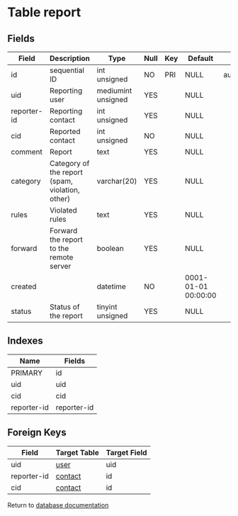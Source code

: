 Table report
===========



Fields
------

| Field       | Description                                     | Type               | Null | Key | Default             | Extra          |
| ----------- | ----------------------------------------------- | ------------------ | ---- | --- | ------------------- | -------------- |
| id          | sequential ID                                   | int unsigned       | NO   | PRI | NULL                | auto_increment |
| uid         | Reporting user                                  | mediumint unsigned | YES  |     | NULL                |                |
| reporter-id | Reporting contact                               | int unsigned       | YES  |     | NULL                |                |
| cid         | Reported contact                                | int unsigned       | NO   |     | NULL                |                |
| comment     | Report                                          | text               | YES  |     | NULL                |                |
| category    | Category of the report (spam, violation, other) | varchar(20)        | YES  |     | NULL                |                |
| rules       | Violated rules                                  | text               | YES  |     | NULL                |                |
| forward     | Forward the report to the remote server         | boolean            | YES  |     | NULL                |                |
| created     |                                                 | datetime           | NO   |     | 0001-01-01 00:00:00 |                |
| status      | Status of the report                            | tinyint unsigned   | YES  |     | NULL                |                |

Indexes
------------

| Name        | Fields      |
| ----------- | ----------- |
| PRIMARY     | id          |
| uid         | uid         |
| cid         | cid         |
| reporter-id | reporter-id |

Foreign Keys
------------

| Field | Target Table | Target Field |
|-------|--------------|--------------|
| uid | [user](help/database/db_user) | uid |
| reporter-id | [contact](help/database/db_contact) | id |
| cid | [contact](help/database/db_contact) | id |

Return to [database documentation](help/database)
